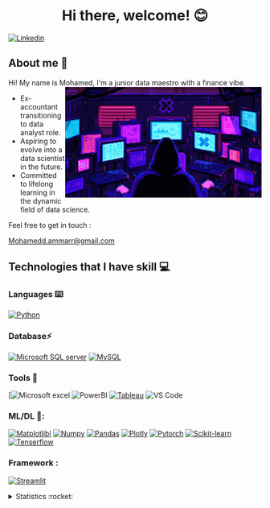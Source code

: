<h1 align="center">Hi there, welcome! 😊</h1>



[![Linkedin](https://img.shields.io/badge/LinkedIn-0077B5?style=for-the-badge&logo=linkedin&logoColor=white)](https://www.linkedin.com/in/mohamed-ammar-883a7a252/)



## About me :speech_balloon:

Hi! My name is Mohamed, I'm a junior data maestro with a finance vibe.
<img align="right" alt="GIF" src= "https://raw.githubusercontent.com/Meralytics/Meralytics/main/155621436-37921094-7848-41ad-9ba6-d4b17f255b58.gif" height="220" />




* Ex-accountant transitioning to data analyst role.
* Aspiring to evolve into a data scientist in the future.
* Committed to lifelong learning in the dynamic field of data science.


Feel free to get in touch : 

Mohamedd.ammarr@gmail.com 
<img align="right" alt="GIF" src= "https://raw.githubusercontent.com/Meralytics/Meralytics/main/212284100-561aa473-3905-4a80-b561-0d28506553ee.gif"/>




## Technologies that I have skill :computer:
### Languages :keyboard:

[![Python](https://img.shields.io/badge/Python-3776AB.svg?style=for-the-badge&logo=Python&logoColor=white)](https://github.com/Meralytics/Machine-Learning) 

### Database⚡ 
[![Microsoft SQL server](https://res.cloudinary.com/practicaldev/image/fetch/s--7JrRHzL4--/c_limit%2Cf_auto%2Cfl_progressive%2Cq_auto%2Cw_880/https://img.shields.io/badge/Microsoft_SQL_Server-CC2927%3Fstyle%3Dfor-the-badge%26logo%3Dmicrosoft-sql-server%26logoColor%3Dwhite)](https://github.com/Meralytics/SQL)
[![MySQL](https://img.shields.io/badge/MySQL-4479A1.svg?style=for-the-badge&logo=MySQL&logoColor=white)](https://github.com/Meralytics/SQL)



### Tools :wrench:

[![Microsoft excel](https://img.shields.io/badge/Microsoft_Excel-217346?style=for-the-badge&logo=microsoft-excel&logoColor=white)
![PowerBI](https://img.shields.io/badge/Power%20BI-grey?style=for-the-badge&logo=powerBI)
[![Tableau](https://res.cloudinary.com/practicaldev/image/fetch/s--2D1p1BA7--/c_limit%2Cf_auto%2Cfl_progressive%2Cq_auto%2Cw_880/https://img.shields.io/badge/Tableau-E97627%3Fstyle%3Dfor-the-badge%26logo%3DTableau%26logoColor%3Dwhite)](https://github.com/Meralytics/Tableau)
![VS Code](https://img.shields.io/badge/Visual%20Studio%20Code-007ACC.svg?style=for-the-badge&logo=Visual-Studio-Code&logoColor=white)


### ML/DL 🤖:

[![Matplotlibl](https://img.shields.io/badge/Matplotlib-%23ffffff.svg?style=for-the-badge&logo=Matplotlib&logoColor=black)](https://github.com/Meralytics/Machine-Learning)
[![Numpy](https://img.shields.io/badge/numpy-%23013243.svg?style=for-the-badge&logo=numpy&logoColor=white)](https://github.com/Meralytics/Machine-Learning)
[![Pandas](https://img.shields.io/badge/pandas-%23150458.svg?style=for-the-badge&logo=pandas&logoColor=white)](https://github.com/Meralytics/Machine-Learning)
[![Plotly](https://img.shields.io/badge/Plotly-%233F4F75.svg?style=for-the-badge&logo=plotly&logoColor=white)](https://github.com/Meralytics/Machine-Learning)
[![Pytorch](https://img.shields.io/badge/PyTorch-%23EE4C2C.svg?style=for-the-badge&logo=PyTorch&logoColor=white)](https://github.com/Meralytics/Machine-Learning)
[![Scikit-learn](https://img.shields.io/badge/scikit--learn-%23F7931E.svg?style=for-the-badge&logo=scikit-learn&logoColor=white)](https://github.com/Meralytics/Machine-Learning)
[![Tenserflow](https://img.shields.io/badge/TensorFlow-%23FF6F00.svg?style=for-the-badge&logo=TensorFlow&logoColor=white)](https://github.com/Meralytics/Machine-Learning)

### Framework :
[![Streamlit](https://img.shields.io/badge/Streamlit-FF4B4B.svg?style=for-the-badge&logo=Streamlit&logoColor=white)](https://github.com/Meralytics/Machine-Learning)


<details>
  <summary>Statistics :rocket:</summary>
  <img align="left" width="450" src="https://github-readme-stats.vercel.app/api?username=Meralytics&show_icons=true&theme=cobalt&count_private=true&hide=stars,issues" />
  <img align="right" src="https://github-readme-stats.vercel.app/api/top-langs/?username=Meralytics&layout=compact" />
 </details>
